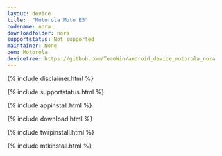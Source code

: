 ```yaml
---
layout: device
title:  "Motorola Moto E5"
codename: nora
downloadfolder: nora
supportstatus: Not supported
maintainer: None
oem: Motorola
devicetree: https://github.com/TeamWin/android_device_motorola_nora
---
```


{% include disclaimer.html %}

{% include supportstatus.html %}

{% include appinstall.html %}

{% include download.html %}

{% include twrpinstall.html %}

{% include mtkinstall.html %}
